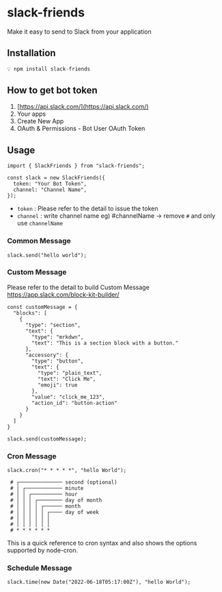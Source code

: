 # slack-friends

Make it easy to send to Slack from your application

## Installation

```javascript
💡 npm install slack-friends
```

## How to get bot token
1. [https://api.slack.com/](https://api.slack.com/) <br />
2. Your apps <br />
3. Create New App <br />
4. OAuth & Permissions - Bot User OAuth Token <br />

## Usage

```tsx
import { SlackFriends } from "slack-friends";

const slack = new SlackFriends({
  token: "Your Bot Token",
  channel: "Channel Name",
});
```

- `token` : Please refer to the detail to issue the token
- `channel` : write channel name  eg) #channelName -> remove `#` and only use `channelName`

### Common Message
```tsx
slack.send("hello world");
```

### Custom Message
Please refer to the detail to build Custom Message
https://app.slack.com/block-kit-builder/

```tsx
const customMessage = {
  "blocks": [
    {
      "type": "section",
      "text": {
        "type": "mrkdwn",
        "text": "This is a section block with a button."
      },
      "accessory": {
        "type": "button",
        "text": {
          "type": "plain_text",
          "text": "Click Me",
          "emoji": true
        },
        "value": "click_me_123",
        "action_id": "button-action"
      }
    }
  ]
}

slack.send(customMessage);
```

### Cron Message
```tsx
slack.cron("* * * * *", "hello World");
```
```
 # ┌────────────── second (optional)
 # │ ┌──────────── minute
 # │ │ ┌────────── hour
 # │ │ │ ┌──────── day of month
 # │ │ │ │ ┌────── month
 # │ │ │ │ │ ┌──── day of week
 # │ │ │ │ │ │
 # │ │ │ │ │ │
 # * * * * * *
```
This is a quick reference to cron syntax and also shows the options supported by node-cron.

### Schedule Message
```tsx
slack.time(new Date("2022-06-18T05:17:00Z"), "hello World");
```
